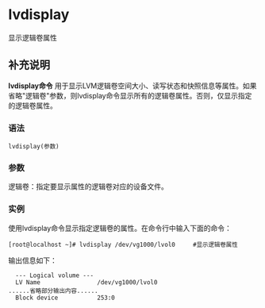 #  lvdisplay

显示逻辑卷属性

##  补充说明

**lvdisplay命令**
用于显示LVM逻辑卷空间大小、读写状态和快照信息等属性。如果省略"逻辑卷"参数，则lvdisplay命令显示所有的逻辑卷属性。否则，仅显示指定的逻辑卷属性。

###  语法

    
    
    lvdisplay(参数)
    

###  参数

逻辑卷：指定要显示属性的逻辑卷对应的设备文件。

###  实例

使用lvdisplay命令显示指定逻辑卷的属性。在命令行中输入下面的命令：

    
    
    [root@localhost ~]# lvdisplay /dev/vg1000/lvol0     #显示逻辑卷属性
    

输出信息如下：

    
    
      --- Logical volume ---  
      LV Name                /dev/vg1000/lvol0  
    ......省略部分输出内容......  
      Block device           253:0
    

